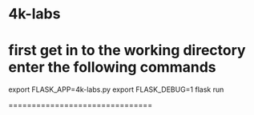 # 4k-labs
first get in to the working directory
enter the following commands
===============================

export FLASK_APP=4k-labs.py
export FLASK_DEBUG=1
flask run

===============================
